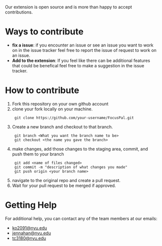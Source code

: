 Our extension is open source and is more than happy to accept contributions.

# Ways to contribute 

- **fix a issue**: if you encounter an issue or see an issue you want to work on in the issue tracker feel free to report the issue of request to work on an issue. 
- **Add to the extension**: If you feel like there can be additional features that could be benefical feel free to make a suggestion in the issue tracker.

# How to contribute

1. Fork this repository on your own github account 
2. clone your fork locally on your machine. 
    ```
     git clone https://github.com/your-username/FocusPal.git
    ```
3. Create a new branch and checkout to that branch.
    ```
     git branch <What you want the branch name to be>
     git checkout <the name you gave the branch>
    ```
4. make changes, add those changes to the staging area, commit, and push them to your branch 
    ```
     git add <name of files changed>
     git commit -m "description of what changes you made"
     git push origin <your branch name>
    ```
5. navigate to the original repo and create a pull request. 
6. Wait for your pull request to be merged if approved.

# Getting Help

For additional help, you can contact any of the team members at our emails:
- ko2091@nyu.edu
- jennahan@nyu.edu
- tc3180@nyu.edu

